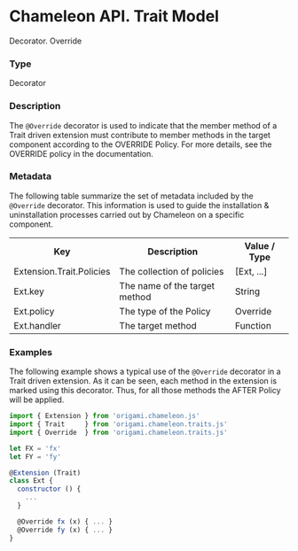 # Chameleon API. Trait Model

<p class="lead">Decorator. Override</p>

### Type

Decorator

### Description

The `@Override` decorator is used to indicate that the member method of a Trait driven extension must contribute to member methods in the target component according to the OVERRIDE Policy. For more details, see the OVERRIDE policy in the documentation.

### Metadata

The following table summarize the set of metadata included by the `@Override` decorator. This information is used to guide the installation & uninstallation processes carried out by Chameleon on a specific component.

<table>
  <tr>
    <th>Key</th>
    <th>Description</th>
    <th>Value / Type</th>
  </tr>
  <tr>
    <td>Extension.Trait.Policies</td>
    <td>The collection of policies</td>
    <td>[Ext, ...]</td>
  </tr>
  <tr>
    <td>Ext.key</td>
    <td>The name of the target method</td>
    <td>String</td>
  </tr>
  <tr>
    <td>Ext.policy</td>
    <td>The type of the Policy</td>
    <td>Override</td>
  </tr>
  <tr>
    <td>Ext.handler</td>
    <td>The target method</td>
    <td>Function</td>
  </tr>
</table>

### Examples

The following example shows a typical use of the `@Override` decorator in a Trait driven extension. As it can be seen, each method in the extension is marked using this decorator. Thus, for all those methods the AFTER Policy will be applied.

```Javascript
import { Extension } from 'origami.chameleon.js'
import { Trait     } from 'origami.chameleon.traits.js'
import { Override  } from 'origami.chameleon.traits.js'

let FX = 'fx'
let FY = 'fy'

@Extension (Trait)
class Ext {
  constructor () {
    ...
  }

  @Override fx (x) { ... }
  @Override fy (x) { ... }
}
```

